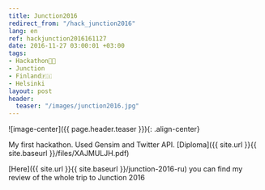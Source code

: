 ```yaml
---
title: Junction2016
redirect_from: "/hack_junction2016"
lang: en
ref: hackjunction2016161127
date: 2016-11-27 03:00:01 +03:00
tags:
- Hackathon👨‍💻
- Junction
- Finland🇫🇮
- Helsinki
layout: post
header:
  teaser: "/images/junction2016.jpg"
---
```


![image-center]({{ page.header.teaser }}){: .align-center}

My first hackathon. Used Gensim and Twitter API. [Diploma]({{ site.url }}{{ site.baseurl }}/files/XAJMULJH.pdf)

[Here]({{ site.url }}{{ site.baseurl }}/junction-2016-ru) you can find my review of the whole trip to Junction 2016